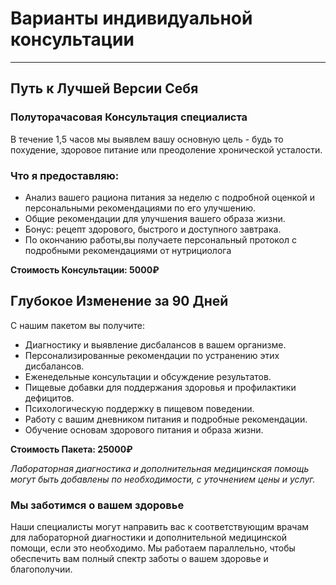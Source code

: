 
# Варианты индивидуальной консультации
----------------------------------------------------------

## Путь к Лучшей Версии Себя

### Полуторачасовая Консультация специалиста

В течение 1,5 часов мы выявлем вашу основную цель - будь то похудение, здоровое питание или преодоление хронической усталости. 
### Что я предоставляю:

- Анализ вашего рациона питания за неделю с подробной оценкой и персональными рекомендациями по его улучшению.
- Общие рекомендации для улучшения вашего образа жизни.
- Бонус: рецепт здорового, быстрого и доступного завтрака.
- По окончанию работы,вы получаете персональный протокол с подробными рекомендациями от нутрициолога

  
**Стоимость Консультации: 5000₽**

## Глубокое Изменение за 90 Дней

С нашим пакетом вы получите:

- Диагностику и выявление дисбалансов в вашем организме.
- Персонализированные рекомендации по устранению этих дисбалансов.
- Еженедельные консультации и обсуждение результатов.
- Пищевые добавки для поддержания здоровья и профилактики дефицитов.
- Психологическую поддержку в пищевом поведении.
- Работу с вашим дневником питания и подробные рекомендации.
- Обучение основам здорового питания и образа жизни.

**Стоимость Пакета: 25000₽**

_Лабораторная диагностика и дополнительная медицинская помощь могут быть добавлены по необходимости, с уточнением цены и услуг._

### Мы заботимся о вашем здоровье

Наши специалисты могут направить вас к соответствующим врачам для лабораторной диагностики и дополнительной медицинской помощи, если это необходимо. Мы работаем параллельно, чтобы обеспечить вам полный спектр заботы о вашем здоровье и благополучии.
